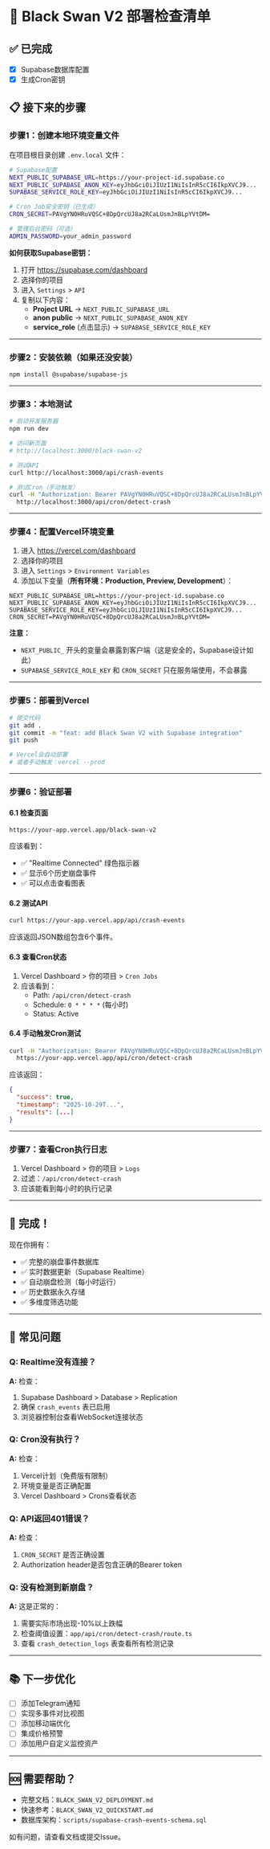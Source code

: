 # 🚀 Black Swan V2 部署检查清单

## ✅ 已完成
- [x] Supabase数据库配置
- [x] 生成Cron密钥

## 📋 接下来的步骤

### 步骤1：创建本地环境变量文件

在项目根目录创建 `.env.local` 文件：

```bash
# Supabase配置
NEXT_PUBLIC_SUPABASE_URL=https://your-project-id.supabase.co
NEXT_PUBLIC_SUPABASE_ANON_KEY=eyJhbGciOiJIUzI1NiIsInR5cCI6IkpXVCJ9...
SUPABASE_SERVICE_ROLE_KEY=eyJhbGciOiJIUzI1NiIsInR5cCI6IkpXVCJ9...

# Cron Job安全密钥（已生成）
CRON_SECRET=PAVgYN0HRuVQSC+8DpQrcUJ8a2RCaLUsmJnBLpYVtDM=

# 管理后台密码（可选）
ADMIN_PASSWORD=your_admin_password
```

**如何获取Supabase密钥：**
1. 打开 https://supabase.com/dashboard
2. 选择你的项目
3. 进入 `Settings` > `API`
4. 复制以下内容：
   - **Project URL** → `NEXT_PUBLIC_SUPABASE_URL`
   - **anon public** → `NEXT_PUBLIC_SUPABASE_ANON_KEY`
   - **service_role** (点击显示) → `SUPABASE_SERVICE_ROLE_KEY`

---

### 步骤2：安装依赖（如果还没安装）

```bash
npm install @supabase/supabase-js
```

---

### 步骤3：本地测试

```bash
# 启动开发服务器
npm run dev

# 访问新页面
# http://localhost:3000/black-swan-v2

# 测试API
curl http://localhost:3000/api/crash-events

# 测试Cron（手动触发）
curl -H "Authorization: Bearer PAVgYN0HRuVQSC+8DpQrcUJ8a2RCaLUsmJnBLpYVtDM=" \
  http://localhost:3000/api/cron/detect-crash
```

---

### 步骤4：配置Vercel环境变量

1. 进入 https://vercel.com/dashboard
2. 选择你的项目
3. 进入 `Settings` > `Environment Variables`
4. 添加以下变量（**所有环境：Production, Preview, Development**）：

```
NEXT_PUBLIC_SUPABASE_URL=https://your-project-id.supabase.co
NEXT_PUBLIC_SUPABASE_ANON_KEY=eyJhbGciOiJIUzI1NiIsInR5cCI6IkpXVCJ9...
SUPABASE_SERVICE_ROLE_KEY=eyJhbGciOiJIUzI1NiIsInR5cCI6IkpXVCJ9...
CRON_SECRET=PAVgYN0HRuVQSC+8DpQrcUJ8a2RCaLUsmJnBLpYVtDM=
```

**注意：**
- `NEXT_PUBLIC_` 开头的变量会暴露到客户端（这是安全的，Supabase设计如此）
- `SUPABASE_SERVICE_ROLE_KEY` 和 `CRON_SECRET` 只在服务端使用，不会暴露

---

### 步骤5：部署到Vercel

```bash
# 提交代码
git add .
git commit -m "feat: add Black Swan V2 with Supabase integration"
git push

# Vercel会自动部署
# 或者手动触发：vercel --prod
```

---

### 步骤6：验证部署

#### 6.1 检查页面
```
https://your-app.vercel.app/black-swan-v2
```

应该看到：
- ✅ "Realtime Connected" 绿色指示器
- ✅ 显示6个历史崩盘事件
- ✅ 可以点击查看图表

#### 6.2 测试API
```bash
curl https://your-app.vercel.app/api/crash-events
```

应该返回JSON数组包含6个事件。

#### 6.3 查看Cron状态
1. Vercel Dashboard > 你的项目 > `Cron Jobs`
2. 应该看到：
   - Path: `/api/cron/detect-crash`
   - Schedule: `0 * * * *` (每小时)
   - Status: Active

#### 6.4 手动触发Cron测试
```bash
curl -H "Authorization: Bearer PAVgYN0HRuVQSC+8DpQrcUJ8a2RCaLUsmJnBLpYVtDM=" \
  https://your-app.vercel.app/api/cron/detect-crash
```

应该返回：
```json
{
  "success": true,
  "timestamp": "2025-10-29T...",
  "results": [...]
}
```

---

### 步骤7：查看Cron执行日志

1. Vercel Dashboard > 你的项目 > `Logs`
2. 过滤：`/api/cron/detect-crash`
3. 应该能看到每小时的执行记录

---

## 🎉 完成！

现在你拥有：
- ✅ 完整的崩盘事件数据库
- ✅ 实时数据更新（Supabase Realtime）
- ✅ 自动崩盘检测（每小时运行）
- ✅ 历史数据永久存储
- ✅ 多维度筛选功能

---

## 🔧 常见问题

### Q: Realtime没有连接？
**A:** 检查：
1. Supabase Dashboard > Database > Replication
2. 确保 `crash_events` 表已启用
3. 浏览器控制台查看WebSocket连接状态

### Q: Cron没有执行？
**A:** 检查：
1. Vercel计划（免费版有限制）
2. 环境变量是否正确配置
3. Vercel Dashboard > Crons查看状态

### Q: API返回401错误？
**A:** 检查：
1. `CRON_SECRET` 是否正确设置
2. Authorization header是否包含正确的Bearer token

### Q: 没有检测到新崩盘？
**A:** 这是正常的：
1. 需要实际市场出现-10%以上跌幅
2. 检查阈值设置：`app/api/cron/detect-crash/route.ts`
3. 查看 `crash_detection_logs` 表查看所有检测记录

---

## 📚 下一步优化

- [ ] 添加Telegram通知
- [ ] 实现多事件对比视图
- [ ] 添加移动端优化
- [ ] 集成价格预警
- [ ] 添加用户自定义监控资产

---

## 🆘 需要帮助？

- 完整文档：`BLACK_SWAN_V2_DEPLOYMENT.md`
- 快速参考：`BLACK_SWAN_V2_QUICKSTART.md`
- 数据库架构：`scripts/supabase-crash-events-schema.sql`

如有问题，请查看文档或提交Issue。






